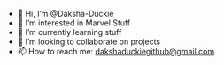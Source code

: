- 👋 Hi, I’m @Daksha-Duckie
- 👀 I’m interested in Marvel Stuff
- 🌱 I’m currently learning stuff
- 💞️ I’m looking to collaborate on projects
- 📫 How to reach me: dakshaduckiegithub@gmail.com

<!---
Daksha-Duckie/Daksha-Duckie is a ✨ special ✨ repository because its `README.md` (this file) appears on your GitHub profile.
You can click the Preview link to take a look at your changes.
--->
